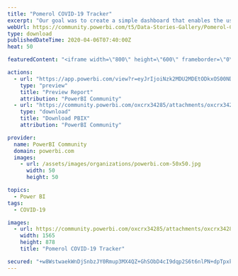 ```yaml
---
title: "Pomerol COVID-19 Tracker"
excerpt: "Our goal was to create a simple dashboard that enables the user to quickly understand the spread of COVID-19 around the world whilst providing"
webUrl: https://community.powerbi.com/t5/Data-Stories-Gallery/Pomerol-COVID-19-Tracker/m-p/1010226
type: download
publishedDateTime: 2020-04-06T07:40:00Z
heat: 50

featuredContent: "<iframe width=\"800\" height=\"600\" frameborder=\"0\" src=\"https://app.powerbi.com/view?r=eyJrIjoiNzk2MDU2MDEtODkxOS00NDJmLWEzYzAtNzZmMmUzMjVjNDJiIiwidCI6IjliMDFkNTljLTk4NzEtNGM3Yy04NmE2LWIyMTRlNGJiOTI4ZSIsImMiOjh9\"></iframe>"

actions:
  - url: "https://app.powerbi.com/view?r=eyJrIjoiNzk2MDU2MDEtODkxOS00NDJmLWEzYzAtNzZmMmUzMjVjNDJiIiwidCI6IjliMDFkNTljLTk4NzEtNGM3Yy04NmE2LWIyMTRlNGJiOTI4ZSIsImMiOjh9"
    type: "preview"
    title: "Preview Report"
    attribution: "PowerBI Community"
  - url: "https://community.powerbi.com/oxcrx34285/attachments/oxcrx34285/DataStoriesGallery/3691/2/Pomerol%20COVID-19%20Tracker.pbix"
    type: "download"
    title: "Download PBIX"
    attribution: "PowerBI Community"

provider:
  name: PowerBI Community
  domain: powerbi.com
  images:
    - url: /assets/images/organizations/powerbi.com-50x50.jpg
      width: 50
      height: 50

topics:
  - Power BI
tags:
  - COVID-19

images:
  - url: https://community.powerbi.com/oxcrx34285/attachments/oxcrx34285/DataStoriesGallery/3691/1/Pomerol%20COVID-19%20Tracker.PNG
    width: 1565
    height: 878
    title: "Pomerol COVID-19 Tracker"

secured: "+w8WstwaekWnDjSnbzJY0Rmup3MX4QZ+GhSObD4cI9dqp2S6t6nlPN+dpTpxkofmSIJT3Ey2kT+OrHkJ0PE9neJ8XE/Pq4ZjVzmPVSx1O34m+oQcHzHBxEgtzQU6RT2e9Io8l0ReGBxMvnyTHGM/b4TxedW1v6KZVyYIFeNMyW4pjwEDU2t9JbfU21F8WC7T5aLFO+vNWpNmp4+kHutKLvRvjH4xBYThpM1Hql1/A1w7/l/npz7GT46XcQoPNDSRLEWTnclkMEw+CFlDJkVGvCPk7jCcdh1e8X04RVZf1J95+pUgaEyyMpY957zZcw0kPuNZO6Y4bzK7Mj7wqBLM0aelywuUEh/JZ+bmLwS7uEG6xgttfk6/Ne/9b1CAkMF2AvUpxJBzM/nKkunF+QGs9g==;+PuBI0CcrUAkMYstG5/XFw=="
---
```


